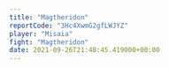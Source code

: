 ```yaml
---
title: "Magtheridon"
reportCode: "3Hc4XwmG2gfLWJYZ"
player: "Misaia"
fight: "Magtheridon"
date: 2021-09-26T21:48:45.419000+00:00
---
```


